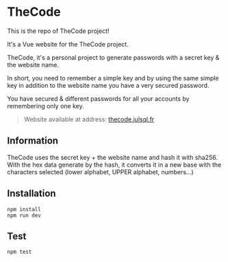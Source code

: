 # TheCode

This is the repo of TheCode project!

It's a Vue website for the TheCode project.

TheCode, it's a personal project to generate passwords with a secret key & the website name.

In short, you need to remember a simple key and by using the same simple key in addition to the website name you have a very secured password.

You have secured & different passwords for all your accounts by remembering only one key.

> Website available at address: [thecode.julsql.fr](http://thecode.julsql.fr)
> 
## Information

TheCode uses the secret key + the website name and hash it with sha256.\
With the hex data generate by the hash, it converts it in a new base with the characters selected (lower alphabet, UPPER alphabet, numbers…)

## Installation

```shell
npm install
npm run dev
```

## Test

```shell
npm test
```